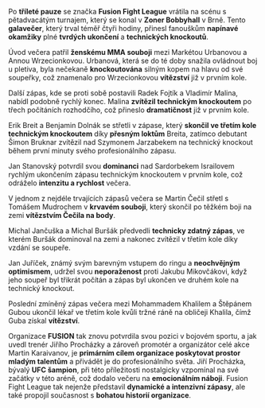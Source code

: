 Po __tříleté pauze__ se značka __Fusion Fight League__ vrátila na scénu s pětadvacátým turnajem, který se konal v __Zoner Bobbyhall__ v Brně. Tento __galavečer__, který trval téměř čtyři hodiny, přinesl fanouškům __napínavé okamžiky__ plné __tvrdých ukončení__ a __technických knockoutů__.

Úvod večera patřil __ženskému MMA souboji__ mezi Markétou Urbanovou a Annou Wrzecionkovou. Urbanová, která se do té doby snažila ovládnout boj u pletiva, byla nečekaně __knockoutována__ silným kopem na hlavu od své soupeřky, což znamenalo pro Wrzecionkovou __vítězství__ již v prvním kole.

Další zápas, kde se proti sobě postavili Radek Fojtík a Vladimír Malina, nabídl podobně rychlý konec. Malina __zvítězil technickým knockoutem__ po třech počítáních rozhodčího, což přineslo __dramatičnost__ již v prvním kole.

Erik Breit a Benjamin Dolnák se střetli v zápase, který __skončil ve třetím kole technickým knockoutem__ díky __přesným loktům__ Breita, zatímco debutant Šimon Bruknar zvítězil nad Szymonem Jarzabekem na technický knockout během první minuty svého profesionálního zápasu.

Jan Stanovský potvrdil svou __dominanci__ nad Sardorbekem Israilovem rychlým ukončením zápasu technickým knockoutem v prvním kole, což odráželo __intenzitu a rychlost__ večera.

V jednom z nejdéle trvajících zápasů večera se Martin Čečil střetl s Tomášem Mudrochem v __krvavém souboji__, který skončil po těžkém boji na zemi __vítězstvím Čečila na body__.

Michal Jančuška a Michal Buršák předvedli __technicky zdatný zápas__, ve kterém Buršák dominoval na zemi a nakonec zvítězil v třetím kole díky vzdání se soupeře.

Jan Juříček, známý svým barevným vstupem do ringu a __neochvějným optimismem__, udržel svou __neporaženost__ proti Jakubu Mikovčákovi, když jeho soupeř byl třikrát počítán a zápas byl ukončen ve druhém kole na technický knockout.

Poslední zmíněný zápas večera mezi Mohammadem Khalilem a Štěpánem Gubou ukončil lékař ve třetím kole kvůli tržné ráně na obličeji Khalila, čímž Guba získal __vítězství__.

Organizace __FUSION__ tak znovu potvrdila svou pozici v bojovém sportu, a jak uvedl trenér Jiřího Procházky a zároveň promotér a organizátor celé akce Martin Karaivanov, je __primárním cílem organizace poskytovat prostor mladým talentům__ a přivádět je do profesionálního světa. Jiří Procházka, bývalý __UFC šampion__, při této příležitosti nostalgicky vzpomínal na své začátky v této aréně, což dodalo večeru na __emocionálním náboji__. Fusion Fight League tak nejenže představil __dynamické a intenzivní zápasy__, ale také propojil současnost s __bohatou historií organizace__.